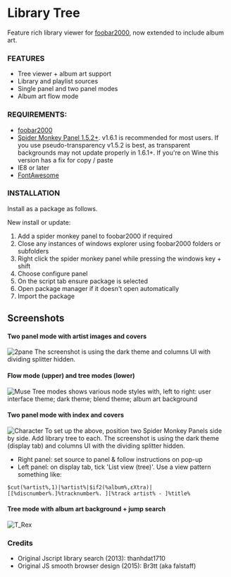 # Library Tree

<!-- <img src= "https://img.shields.io/github/v/release/Wil-b/Library-Tree?include_prereleases">[![CodeFactor](https://www.codefactor.io/repository/github/wil-b/smp-scripts/badge?s=e31aef34da666a7f881d60c035843654ee451e7d)](https://www.codefactor.io/repository/github/wil-b/smp-scripts) -->

Feature rich library viewer for [foobar2000](https://www.foobar2000.org), now extended to include album art.
 
 ### FEATURES
- Tree viewer + album art support
- Library and playlist sources
- Single panel and two panel modes
- Album art flow mode

### REQUIREMENTS:
- [foobar2000](https://www.foobar2000.org)
- [Spider Monkey Panel 1.5.2+](https://www.foobar2000.org/components). v1.6.1 is recommended for most users. If you use pseudo-transparency v1.5.2 is best, as transparent backgrounds may not update properly in 1.6.1+. If you're on Wine this version has a fix for copy / paste
- IE8 or later
- [FontAwesome](https://github.com/FortAwesome/Font-Awesome/blob/fa-4/fonts/fontawesome-webfont.ttf?raw=true)

### INSTALLATION
Install as a package as follows.

New install or update:
1) Add a spider monkey panel to foobar2000 if required
2) Close any instances of windows explorer using foobar2000 folders or subfolders
3) Right click the spider monkey panel while pressing the windows key + shift
4) Choose configure panel
5) On the script tab ensure package is selected
6) Open package manager if it doesn't open automatically
7) Import the package

## Screenshots

#### Two panel mode with artist images and covers
![2pane](https://user-images.githubusercontent.com/35600752/155884212-9bea1326-3430-46a4-a86e-3bc4b09e4dd4.png)
The screenshot is using the dark theme and columns UI with dividing splitter hidden.

#### Flow mode (upper) and tree modes (lower)
![Muse](https://user-images.githubusercontent.com/35600752/155903327-9631a328-2f67-4f25-9cbd-316e5f5210b5.png)
Tree modes shows various node styles with, left to right: user interface theme; dark theme; blend theme; album art background

#### Two panel mode with index and covers
![Character](https://user-images.githubusercontent.com/35600752/156163852-5d8295f4-3ff2-4ef4-849f-0bd5ce24ba8e.png)
To set up the above, position two Spider Monkey Panels side by side. Add library tree to each. The screenshot is using the dark theme (display tab) and columns UI with the dividing splitter hidden.
- Right panel: set source to panel & follow instructions on pop-up
- Left panel: on display tab, tick 'List view (tree)'. Use a view pattern something like: 
```
$cut(%artist%,1)|%artist%|$if2(%album%,εXtra)|[[%discnumber%.]%tracknumber%. ][%track artist% - ]%title%
```
#### Tree mode with album art background + jump search
![T_Rex](https://user-images.githubusercontent.com/35600752/118255885-b5a41e00-b4a4-11eb-8f19-7a24e5215463.png)

### Credits
- Original Jscript library search (2013): thanhdat1710
- Original JS smooth browser design (2015): Br3tt (aka falstaff)
